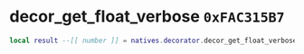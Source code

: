 # decor_get_float_verbose `0xFAC315B7`

```lua
local result --[[ number ]] = natives.decorator.decor_get_float_verbose(_unk0 --[[ number ]], _unk1 --[[ number ]], _unk2 --[[ number ]])
```